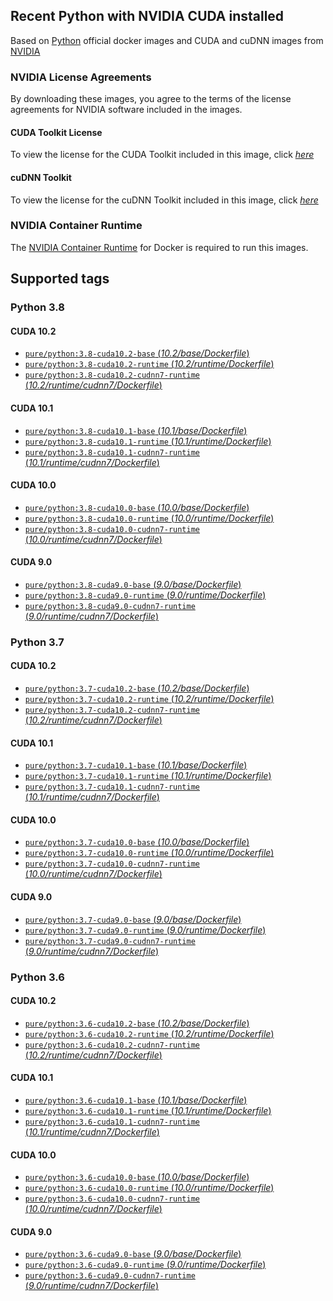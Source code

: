 ## Recent Python with NVIDIA CUDA installed

Based on [Python](https://hub.docker.com/_/python/) official docker images and CUDA and cuDNN images from [NVIDIA](https://hub.docker.com/u/nvidia)

### NVIDIA License Agreements

By downloading these images, you agree to the terms of the license agreements for NVIDIA software included in the images.

#### CUDA Toolkit License

To view the license for the CUDA Toolkit included in this image, click [*here*](http://docs.nvidia.com/cuda/eula/index.html)

#### cuDNN Toolkit

To view the license for the cuDNN Toolkit included in this image, click [*here*](https://docs.nvidia.com/deeplearning/sdk/cudnn-sla/index.html)

### NVIDIA Container Runtime

The [NVIDIA Container Runtime](https://github.com/NVIDIA/nvidia-docker) for Docker is required to run this images.

## Supported tags

### Python 3.8

#### CUDA 10.2

- [`pure/python:3.8-cuda10.2-base` (*10.2/base/Dockerfile*)](https://github.com/cicdteam/python-cuda/blob/master/10.2/base/Dockerfile)
- [`pure/python:3.8-cuda10.2-runtime` (*10.2/runtime/Dockerfile*)](https://github.com/cicdteam/python-cuda/blob/master/10.2/runtime/Dockerfile)
- [`pure/python:3.8-cuda10.2-cudnn7-runtime` (*10.2/runtime/cudnn7/Dockerfile*)](https://github.com/cicdteam/python-cuda/blob/master/10.2/runtime/cudnn7/Dockerfile)

#### CUDA 10.1

- [`pure/python:3.8-cuda10.1-base` (*10.1/base/Dockerfile*)](https://github.com/cicdteam/python-cuda/blob/master/10.1/base/Dockerfile)
- [`pure/python:3.8-cuda10.1-runtime` (*10.1/runtime/Dockerfile*)](https://github.com/cicdteam/python-cuda/blob/master/10.1/runtime/Dockerfile)
- [`pure/python:3.8-cuda10.1-cudnn7-runtime` (*10.1/runtime/cudnn7/Dockerfile*)](https://github.com/cicdteam/python-cuda/blob/master/10.1/runtime/cudnn7/Dockerfile)

#### CUDA 10.0

- [`pure/python:3.8-cuda10.0-base` (*10.0/base/Dockerfile*)](https://github.com/cicdteam/python-cuda/blob/master/10.0/base/Dockerfile)
- [`pure/python:3.8-cuda10.0-runtime` (*10.0/runtime/Dockerfile*)](https://github.com/cicdteam/python-cuda/blob/master/10.0/runtime/Dockerfile)
- [`pure/python:3.8-cuda10.0-cudnn7-runtime` (*10.0/runtime/cudnn7/Dockerfile*)](https://github.com/cicdteam/python-cuda/blob/master/10.0/runtime/cudnn7/Dockerfile)

#### CUDA 9.0

- [`pure/python:3.8-cuda9.0-base` (*9.0/base/Dockerfile*)](https://github.com/cicdteam/python-cuda/blob/master/9.0/base/Dockerfile)
- [`pure/python:3.8-cuda9.0-runtime` (*9.0/runtime/Dockerfile*)](https://github.com/cicdteam/python-cuda/blob/master/9.0/runtime/Dockerfile)
- [`pure/python:3.8-cuda9.0-cudnn7-runtime` (*9.0/runtime/cudnn7/Dockerfile*)](https://github.com/cicdteam/python-cuda/blob/master/9.0/runtime/cudnn7/Dockerfile)

### Python 3.7

#### CUDA 10.2

- [`pure/python:3.7-cuda10.2-base` (*10.2/base/Dockerfile*)](https://github.com/cicdteam/python-cuda/blob/master/10.2/base/Dockerfile)
- [`pure/python:3.7-cuda10.2-runtime` (*10.2/runtime/Dockerfile*)](https://github.com/cicdteam/python-cuda/blob/master/10.2/runtime/Dockerfile)
- [`pure/python:3.7-cuda10.2-cudnn7-runtime` (*10.2/runtime/cudnn7/Dockerfile*)](https://github.com/cicdteam/python-cuda/blob/master/10.2/runtime/cudnn7/Dockerfile)

#### CUDA 10.1

- [`pure/python:3.7-cuda10.1-base` (*10.1/base/Dockerfile*)](https://github.com/cicdteam/python-cuda/blob/master/10.1/base/Dockerfile)
- [`pure/python:3.7-cuda10.1-runtime` (*10.1/runtime/Dockerfile*)](https://github.com/cicdteam/python-cuda/blob/master/10.1/runtime/Dockerfile)
- [`pure/python:3.7-cuda10.1-cudnn7-runtime` (*10.1/runtime/cudnn7/Dockerfile*)](https://github.com/cicdteam/python-cuda/blob/master/10.1/runtime/cudnn7/Dockerfile)

#### CUDA 10.0

- [`pure/python:3.7-cuda10.0-base` (*10.0/base/Dockerfile*)](https://github.com/cicdteam/python-cuda/blob/master/10.0/base/Dockerfile)
- [`pure/python:3.7-cuda10.0-runtime` (*10.0/runtime/Dockerfile*)](https://github.com/cicdteam/python-cuda/blob/master/10.0/runtime/Dockerfile)
- [`pure/python:3.7-cuda10.0-cudnn7-runtime` (*10.0/runtime/cudnn7/Dockerfile*)](https://github.com/cicdteam/python-cuda/blob/master/10.0/runtime/cudnn7/Dockerfile)

#### CUDA 9.0

- [`pure/python:3.7-cuda9.0-base` (*9.0/base/Dockerfile*)](https://github.com/cicdteam/python-cuda/blob/master/9.0/base/Dockerfile)
- [`pure/python:3.7-cuda9.0-runtime` (*9.0/runtime/Dockerfile*)](https://github.com/cicdteam/python-cuda/blob/master/9.0/runtime/Dockerfile)
- [`pure/python:3.7-cuda9.0-cudnn7-runtime` (*9.0/runtime/cudnn7/Dockerfile*)](https://github.com/cicdteam/python-cuda/blob/master/9.0/runtime/cudnn7/Dockerfile)

### Python 3.6

#### CUDA 10.2

- [`pure/python:3.6-cuda10.2-base` (*10.2/base/Dockerfile*)](https://github.com/cicdteam/python-cuda/blob/master/10.2/base/Dockerfile)
- [`pure/python:3.6-cuda10.2-runtime` (*10.2/runtime/Dockerfile*)](https://github.com/cicdteam/python-cuda/blob/master/10.2/runtime/Dockerfile)
- [`pure/python:3.6-cuda10.2-cudnn7-runtime` (*10.2/runtime/cudnn7/Dockerfile*)](https://github.com/cicdteam/python-cuda/blob/master/10.2/runtime/cudnn7/Dockerfile)

#### CUDA 10.1

- [`pure/python:3.6-cuda10.1-base` (*10.1/base/Dockerfile*)](https://github.com/cicdteam/python-cuda/blob/master/10.1/base/Dockerfile)
- [`pure/python:3.6-cuda10.1-runtime` (*10.1/runtime/Dockerfile*)](https://github.com/cicdteam/python-cuda/blob/master/10.1/runtime/Dockerfile)
- [`pure/python:3.6-cuda10.1-cudnn7-runtime` (*10.1/runtime/cudnn7/Dockerfile*)](https://github.com/cicdteam/python-cuda/blob/master/10.1/runtime/cudnn7/Dockerfile)

#### CUDA 10.0

- [`pure/python:3.6-cuda10.0-base` (*10.0/base/Dockerfile*)](https://github.com/cicdteam/python-cuda/blob/master/10.0/base/Dockerfile)
- [`pure/python:3.6-cuda10.0-runtime` (*10.0/runtime/Dockerfile*)](https://github.com/cicdteam/python-cuda/blob/master/10.0/runtime/Dockerfile)
- [`pure/python:3.6-cuda10.0-cudnn7-runtime` (*10.0/runtime/cudnn7/Dockerfile*)](https://github.com/cicdteam/python-cuda/blob/master/10.0/runtime/cudnn7/Dockerfile)

#### CUDA 9.0

- [`pure/python:3.6-cuda9.0-base` (*9.0/base/Dockerfile*)](https://github.com/cicdteam/python-cuda/blob/master/9.0/base/Dockerfile)
- [`pure/python:3.6-cuda9.0-runtime` (*9.0/runtime/Dockerfile*)](https://github.com/cicdteam/python-cuda/blob/master/9.0/runtime/Dockerfile)
- [`pure/python:3.6-cuda9.0-cudnn7-runtime` (*9.0/runtime/cudnn7/Dockerfile*)](https://github.com/cicdteam/python-cuda/blob/master/9.0/runtime/cudnn7/Dockerfile)

